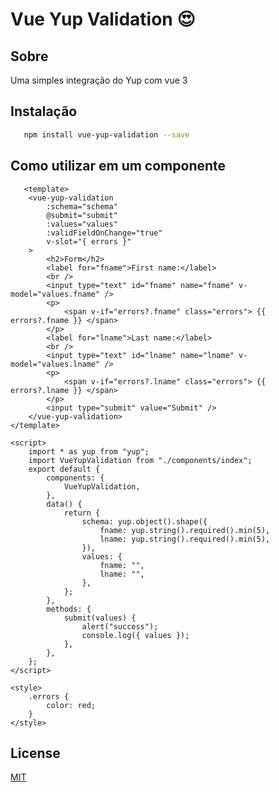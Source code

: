 # Vue Yup Validation :heart_eyes:

## Sobre

Uma simples integração do Yup com vue 3

## Instalação

```bash
   npm install vue-yup-validation --save
```

## Como utilizar em um componente

```vue
   <template>
	<vue-yup-validation
		:schema="schema"
		@submit="submit"
		:values="values"
        :validFieldOnChange="true"
		v-slot="{ errors }"
	>
		<h2>Form</h2>
		<label for="fname">First name:</label>
		<br />
		<input type="text" id="fname" name="fname" v-model="values.fname" />
		<p>
			<span v-if="errors?.fname" class="errors"> {{ errors?.fname }} </span>
		</p>
		<label for="lname">Last name:</label>
		<br />
		<input type="text" id="lname" name="lname" v-model="values.lname" />
		<p>
			<span v-if="errors?.lname" class="errors"> {{ errors?.lname }} </span>
		</p>
		<input type="submit" value="Submit" />
	</vue-yup-validation>
</template>

<script>
	import * as yup from "yup";
	import VueYupValidation from "./components/index";
	export default {
		components: {
			VueYupValidation,
		},
		data() {
			return {
				schema: yup.object().shape({
					fname: yup.string().required().min(5),
					lname: yup.string().required().min(5),
				}),
				values: {
					fname: "",
					lname: "",
				},
			};
		},
		methods: {
			submit(values) {
				alert("success");
				console.log({ values });
			},
		},
	};
</script>

<style>
	.errors {
		color: red;
	}
</style>
```

## License
[MIT](http://opensource.org/licenses/MIT)


